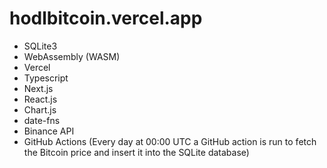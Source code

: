 # hodlbitcoin.vercel.app

- SQLite3
- WebAssembly (WASM)
- Vercel
- Typescript
- Next.js
- React.js
- Chart.js
- date-fns
- Binance API
- GitHub Actions (Every day at 00:00 UTC a GitHub action is run to fetch the Bitcoin price and insert it into the SQLite database)
